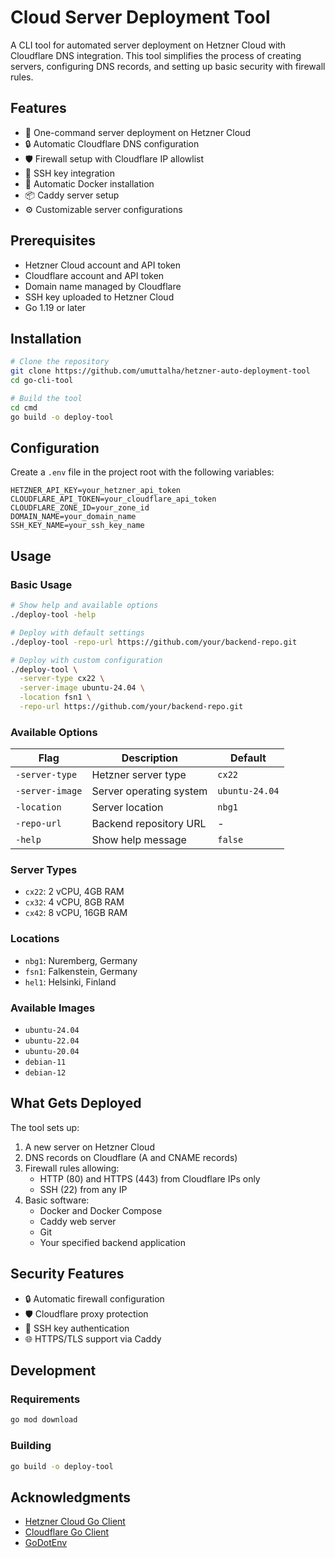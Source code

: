 # Cloud Server Deployment Tool

A CLI tool for automated server deployment on Hetzner Cloud with Cloudflare DNS integration. This tool simplifies the process of creating servers, configuring DNS records, and setting up basic security with firewall rules.

## Features

- 🚀 One-command server deployment on Hetzner Cloud
- 🔒 Automatic Cloudflare DNS configuration
- 🛡️ Firewall setup with Cloudflare IP allowlist
- 🔑 SSH key integration
- 🐳 Automatic Docker installation
- 📦 Caddy server setup
- ⚙️ Customizable server configurations

## Prerequisites

- Hetzner Cloud account and API token
- Cloudflare account and API token
- Domain name managed by Cloudflare
- SSH key uploaded to Hetzner Cloud
- Go 1.19 or later

## Installation

```bash
# Clone the repository
git clone https://github.com/umuttalha/hetzner-auto-deployment-tool
cd go-cli-tool

# Build the tool
cd cmd
go build -o deploy-tool
```

## Configuration

Create a `.env` file in the project root with the following variables:

```env
HETZNER_API_KEY=your_hetzner_api_token
CLOUDFLARE_API_TOKEN=your_cloudflare_api_token
CLOUDFLARE_ZONE_ID=your_zone_id
DOMAIN_NAME=your_domain_name
SSH_KEY_NAME=your_ssh_key_name
```

## Usage

### Basic Usage

```bash
# Show help and available options
./deploy-tool -help

# Deploy with default settings
./deploy-tool -repo-url https://github.com/your/backend-repo.git

# Deploy with custom configuration
./deploy-tool \
  -server-type cx22 \
  -server-image ubuntu-24.04 \
  -location fsn1 \
  -repo-url https://github.com/your/backend-repo.git
```

### Available Options

| Flag | Description | Default |
|------|-------------|---------|
| `-server-type` | Hetzner server type | `cx22` |
| `-server-image` | Server operating system | `ubuntu-24.04` |
| `-location` | Server location | `nbg1` |
| `-repo-url` | Backend repository URL | - |
| `-help` | Show help message | `false` |

### Server Types


- `cx22`: 2 vCPU, 4GB RAM
- `cx32`: 4 vCPU, 8GB RAM
- `cx42`: 8 vCPU, 16GB RAM

### Locations

- `nbg1`: Nuremberg, Germany
- `fsn1`: Falkenstein, Germany
- `hel1`: Helsinki, Finland

### Available Images

- `ubuntu-24.04`
- `ubuntu-22.04`
- `ubuntu-20.04`
- `debian-11`
- `debian-12`

## What Gets Deployed

The tool sets up:

1. A new server on Hetzner Cloud
2. DNS records on Cloudflare (A and CNAME records)
3. Firewall rules allowing:
   - HTTP (80) and HTTPS (443) from Cloudflare IPs only
   - SSH (22) from any IP
4. Basic software:
   - Docker and Docker Compose
   - Caddy web server
   - Git
   - Your specified backend application

## Security Features

- 🔒 Automatic firewall configuration
- 🛡️ Cloudflare proxy protection
- 🔐 SSH key authentication
- 🌐 HTTPS/TLS support via Caddy

## Development

### Requirements

```bash
go mod download
```

### Building

```bash
go build -o deploy-tool
```

## Acknowledgments

- [Hetzner Cloud Go Client](https://github.com/hetznercloud/hcloud-go)
- [Cloudflare Go Client](https://github.com/cloudflare/cloudflare-go)
- [GoDotEnv](https://github.com/joho/godotenv)


